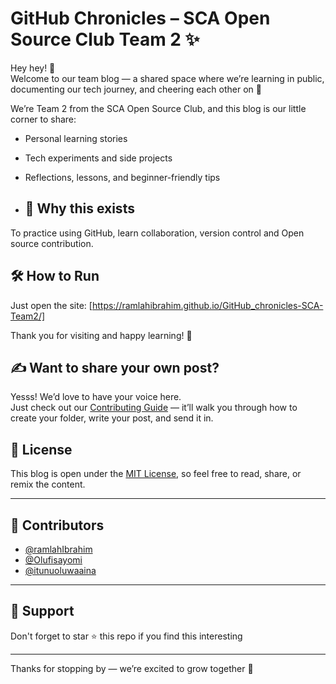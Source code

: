 # GitHub Chronicles – SCA Open Source Club Team 2 ✨

Hey hey! 👋  
Welcome to our team blog — a shared space where we’re learning in public, documenting our tech journey, and cheering each other on 🚀

We’re Team 2 from the SCA Open Source Club, and this blog is our little corner to share:

- Personal learning stories
- Tech experiments and side projects
- Reflections, lessons, and beginner-friendly tips
  
- ## 🌟 Why this exists
To practice using GitHub, learn collaboration, version control and Open source contribution.

## 🛠 How to Run
Just open the site: [https://ramlahibrahim.github.io/GitHub_chronicles-SCA-Team2/]


Thank you for visiting and happy learning! 🚀


## ✍️ Want to share your own post?

Yesss! We’d love to have your voice here.  
Just check out our [Contributing Guide](CONTRIBUTING.md) — it’ll walk you through how to create your folder, write your post, and send it in.

## 📜 License

This blog is open under the [MIT License](LICENSE), so feel free to read, share, or remix the content.

---

## 👥 Contributors

- [@ramlahIbrahim](https://github.com/ramlahIbrahim)
- [@Olufisayomi](https://github.com/Olufisayomi-Olufisayomi)
- [@itunuoluwaaina](https://github.com/itunuoluwaaina-itunuoluwaaina)

---

## 📧 Support


Don't forget to star ⭐ this repo if you find this interesting

---
Thanks for stopping by — we’re excited to grow together 🌱
